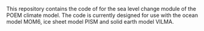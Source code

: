 This repository contains the code of for the sea level change module of the POEM climate model.
The code is currently designed for use with the ocean model MOM6, ice sheet model PISM and solid earth model
VILMA. 


